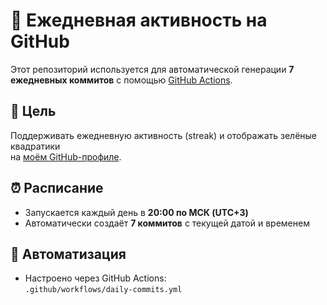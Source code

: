 # 📆 Ежедневная активность на GitHub

Этот репозиторий используется для автоматической генерации **7 ежедневных коммитов** с помощью [GitHub Actions](https://github.com/features/actions).

## 🤖 Цель

Поддерживать ежедневную активность (streak) и отображать зелёные квадратики  
на [моём GitHub-профиле](https://github.com/vladelo777).

## ⏰ Расписание

- Запускается каждый день в **20:00 по МСК (UTC+3)**
- Автоматически создаёт **7 коммитов** с текущей датой и временем

## 🚀 Автоматизация

- Настроено через GitHub Actions:  
  `.github/workflows/daily-commits.yml`
